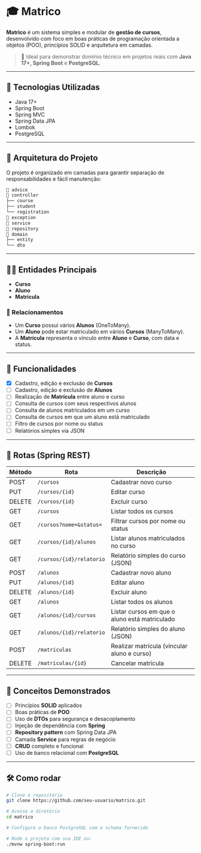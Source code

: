 # 🎓 Matrico

**Matrico** é um sistema simples e modular de **gestão de cursos**, desenvolvido com foco em boas práticas de programação orientada a objetos (POO), princípios SOLID e arquitetura em camadas.

> 📌 Ideal para demonstrar domínio técnico em projetos reais com **Java 17+, Spring Boot** e **PostgreSQL**.

---

## 🧩 Tecnologias Utilizadas

- Java 17+
- Spring Boot
- Spring MVC
- Spring Data JPA
- Lombok
- PostgreSQL

---

## 🧱 Arquitetura do Projeto

O projeto é organizado em camadas para garantir separação de responsabilidades e fácil manutenção:
```bash
📁 advice
📁 controller
├── course
├── student
└── registration
📁 exception
📁 service
📁 repository
📁 domain
├── entity
└── dto
```


---

## 🧑‍🏫 Entidades Principais

- **Curso**
- **Aluno**
- **Matrícula**

### 🔗 Relacionamentos
- Um **Curso** possui vários **Alunos** (OneToMany).
- Um **Aluno** pode estar matriculado em vários **Cursos** (ManyToMany).
- A **Matrícula** representa o vínculo entre **Aluno** e **Curso**, com data e status.

---

## 🚀 Funcionalidades

- [X] Cadastro, edição e exclusão de **Cursos**
- [ ] Cadastro, edição e exclusão de **Alunos**
- [ ] Realização de **Matrícula** entre aluno e curso
- [ ] Consulta de cursos com seus respectivos alunos
- [ ] Consulta de alunos matriculados em um curso
- [ ] Consulta de cursos em que um aluno está matriculado
- [ ] Filtro de cursos por nome ou status
- [ ] Relatórios simples via JSON

---

## 📡 Rotas (Spring REST)

| Método | Rota                     | Descrição                                     |
| ------ | ------------------------ | --------------------------------------------- |
| POST   | `/cursos`                | Cadastrar novo curso                          |
| PUT    | `/cursos/{id}`           | Editar curso                                  |
| DELETE | `/cursos/{id}`           | Excluir curso                                 |
| GET    | `/cursos`                | Listar todos os cursos                        |
| GET    | `/cursos?nome=&status=`  | Filtrar cursos por nome ou status             |
| GET    | `/cursos/{id}/alunos`    | Listar alunos matriculados no curso           |
| GET    | `/cursos/{id}/relatorio` | Relatório simples do curso (JSON)             |
| POST   | `/alunos`                | Cadastrar novo aluno                          |
| PUT    | `/alunos/{id}`           | Editar aluno                                  |
| DELETE | `/alunos/{id}`           | Excluir aluno                                 |
| GET    | `/alunos`                | Listar todos os alunos                        |
| GET    | `/alunos/{id}/cursos`    | Listar cursos em que o aluno está matriculado |
| GET    | `/alunos/{id}/relatorio` | Relatório simples do aluno (JSON)             |
| POST   | `/matriculas`            | Realizar matrícula (vincular aluno e curso)   |
| DELETE | `/matriculas/{id}`       | Cancelar matrícula                            |

---

## 🧠 Conceitos Demonstrados

- [ ] Princípios **SOLID** aplicados
- [ ] Boas práticas de **POO**
- [ ] Uso de **DTOs** para segurança e desacoplamento
- [ ] Injeção de dependência com **Spring**
- [ ] **Repository pattern** com Spring Data JPA
- [ ] Camada **Service** para regras de negócio
- [ ] **CRUD** completo e funcional
- [ ] Uso de banco relacional com **PostgreSQL**

---

## 🛠️ Como rodar

```bash
# Clone o repositório
git clone https://github.com/seu-usuario/matrico.git

# Acesse o diretório
cd matrico

# Configure o banco PostgreSQL com o schema fornecido

# Rode o projeto com sua IDE ou:
./mvnw spring-boot:run
```